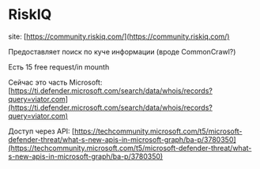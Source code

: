 # RiskIQ

site: [https://community.riskiq.com/](https://community.riskiq.com/)

Предоставляет поиск по куче информации (вроде CommonCrawl?)

Есть 15 free request/in mounth

Сейчас это часть Microsoft: [https://ti.defender.microsoft.com/search/data/whois/records?query=viator.com](https://ti.defender.microsoft.com/search/data/whois/records?query=viator.com)

Доступ через  API: [https://techcommunity.microsoft.com/t5/microsoft-defender-threat/what-s-new-apis-in-microsoft-graph/ba-p/3780350](https://techcommunity.microsoft.com/t5/microsoft-defender-threat/what-s-new-apis-in-microsoft-graph/ba-p/3780350)
